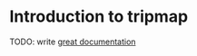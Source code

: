 # Introduction to tripmap

TODO: write [great documentation](http://jacobian.org/writing/what-to-write/)
